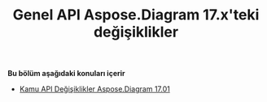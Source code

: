 ﻿---
title: Genel API Aspose.Diagram 17.x'teki değişiklikler
type: docs
weight: 10
url: /tr/java/public-api-changes-in-aspose-diagram-17-x/
---
**Bu bölüm aşağıdaki konuları içerir**
- [Kamu API Değişiklikler Aspose.Diagram 17.01](/diagram/tr/java/public-api-changes-in-aspose-diagram-17-01/)
